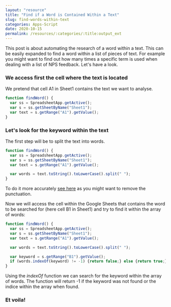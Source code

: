 ```yaml
---
layout: "resource"
title: "Find if a Word is Contained Within a Text"
slug: find-words-within-text
categories: Apps-Script
date: 2020-10-15
permalink: /resources/:categories/:title:output_ext
---
```


This post is about automating the research of a word within a text. This can be easily expanded to find a word within a list of pieces of text. For example you might want to find out how many times a specific term is used when dealing with a list of NPS feedback. Let's have a look.

### We access first the cell where the text is located

We pretend that cell A1 in Sheet1 contains the text we want to analyse.

```javascript
function findWord() {
  var ss = SpreadsheetApp.getActive();
  var s = ss.getSheetByName("Sheet1");
  var text = s.getRange("A1").getValue();
}
```

### Let's look for the keyword within the text

The first step will be to split the text into words.

```javascript
function findWord() {
  var ss = SpreadsheetApp.getActive();
  var s = ss.getSheetByName("Sheet1");
  var text = s.getRange("A1").getValue();

  var words = text.toString().toLowerCase().split(" ");
}
```

To do it more accurately <a href="https://sylvainzircher.com/resources/apps-script/find-words-within-text.html" target="blank">see here</a> as you might want to remove the punctuation.

Now we will access the cell within the Google Sheets that contains the word to be searched for (here cell B1 in Sheet1) and try to find it within the array of words:

```javascript
function findWord() {
  var ss = SpreadsheetApp.getActive();
  var s = ss.getSheetByName("Sheet1");
  var text = s.getRange("A1").getValue();

  var words = text.toString().toLowerCase().split(" ");

  var keyword = s.getRange("B1").getValue();
  if (words.indexOf(keyword) != -1) {return false;} else {return true;}
}
```

Using the <em>indexOf</em> function we can search for the keyword within the array of words. The function will return -1 if the keyword was not found or the indice within the array when found.

### Et voila!